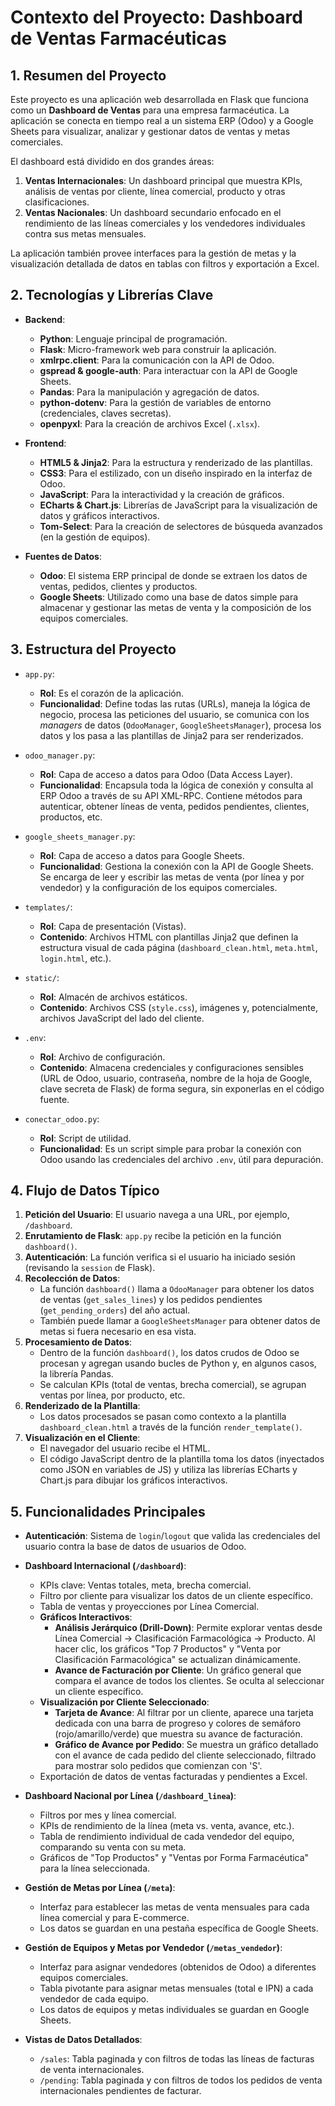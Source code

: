 # Contexto del Proyecto: Dashboard de Ventas Farmacéuticas

## 1. Resumen del Proyecto

Este proyecto es una aplicación web desarrollada en Flask que funciona como un **Dashboard de Ventas** para una empresa farmacéutica. La aplicación se conecta en tiempo real a un sistema ERP (Odoo) y a Google Sheets para visualizar, analizar y gestionar datos de ventas y metas comerciales.

El dashboard está dividido en dos grandes áreas:
1.  **Ventas Internacionales**: Un dashboard principal que muestra KPIs, análisis de ventas por cliente, línea comercial, producto y otras clasificaciones.
2.  **Ventas Nacionales**: Un dashboard secundario enfocado en el rendimiento de las líneas comerciales y los vendedores individuales contra sus metas mensuales.

La aplicación también provee interfaces para la gestión de metas y la visualización detallada de datos en tablas con filtros y exportación a Excel.

## 2. Tecnologías y Librerías Clave

*   **Backend**:
    *   **Python**: Lenguaje principal de programación.
    *   **Flask**: Micro-framework web para construir la aplicación.
    *   **xmlrpc.client**: Para la comunicación con la API de Odoo.
    *   **gspread & google-auth**: Para interactuar con la API de Google Sheets.
    *   **Pandas**: Para la manipulación y agregación de datos.
    *   **python-dotenv**: Para la gestión de variables de entorno (credenciales, claves secretas).
    *   **openpyxl**: Para la creación de archivos Excel (`.xlsx`).

*   **Frontend**:
    *   **HTML5 & Jinja2**: Para la estructura y renderizado de las plantillas.
    *   **CSS3**: Para el estilizado, con un diseño inspirado en la interfaz de Odoo.
    *   **JavaScript**: Para la interactividad y la creación de gráficos.
    *   **ECharts & Chart.js**: Librerías de JavaScript para la visualización de datos y gráficos interactivos.
    *   **Tom-Select**: Para la creación de selectores de búsqueda avanzados (en la gestión de equipos).

*   **Fuentes de Datos**:
    *   **Odoo**: El sistema ERP principal de donde se extraen los datos de ventas, pedidos, clientes y productos.
    *   **Google Sheets**: Utilizado como una base de datos simple para almacenar y gestionar las metas de venta y la composición de los equipos comerciales.

## 3. Estructura del Proyecto

*   `app.py`:
    *   **Rol**: Es el corazón de la aplicación.
    *   **Funcionalidad**: Define todas las rutas (URLs), maneja la lógica de negocio, procesa las peticiones del usuario, se comunica con los *managers* de datos (`OdooManager`, `GoogleSheetsManager`), procesa los datos y los pasa a las plantillas de Jinja2 para ser renderizados.

*   `odoo_manager.py`:
    *   **Rol**: Capa de acceso a datos para Odoo (Data Access Layer).
    *   **Funcionalidad**: Encapsula toda la lógica de conexión y consulta al ERP Odoo a través de su API XML-RPC. Contiene métodos para autenticar, obtener líneas de venta, pedidos pendientes, clientes, productos, etc.

*   `google_sheets_manager.py`:
    *   **Rol**: Capa de acceso a datos para Google Sheets.
    *   **Funcionalidad**: Gestiona la conexión con la API de Google Sheets. Se encarga de leer y escribir las metas de venta (por línea y por vendedor) y la configuración de los equipos comerciales.

*   `templates/`:
    *   **Rol**: Capa de presentación (Vistas).
    *   **Contenido**: Archivos HTML con plantillas Jinja2 que definen la estructura visual de cada página (`dashboard_clean.html`, `meta.html`, `login.html`, etc.).

*   `static/`:
    *   **Rol**: Almacén de archivos estáticos.
    *   **Contenido**: Archivos CSS (`style.css`), imágenes y, potencialmente, archivos JavaScript del lado del cliente.

*   `.env`:
    *   **Rol**: Archivo de configuración.
    *   **Contenido**: Almacena credenciales y configuraciones sensibles (URL de Odoo, usuario, contraseña, nombre de la hoja de Google, clave secreta de Flask) de forma segura, sin exponerlas en el código fuente.

*   `conectar_odoo.py`:
    *   **Rol**: Script de utilidad.
    *   **Funcionalidad**: Es un script simple para probar la conexión con Odoo usando las credenciales del archivo `.env`, útil para depuración.

## 4. Flujo de Datos Típico

1.  **Petición del Usuario**: El usuario navega a una URL, por ejemplo, `/dashboard`.
2.  **Enrutamiento de Flask**: `app.py` recibe la petición en la función `dashboard()`.
3.  **Autenticación**: La función verifica si el usuario ha iniciado sesión (revisando la `session` de Flask).
4.  **Recolección de Datos**:
    *   La función `dashboard()` llama a `OdooManager` para obtener los datos de ventas (`get_sales_lines`) y los pedidos pendientes (`get_pending_orders`) del año actual.
    *   También puede llamar a `GoogleSheetsManager` para obtener datos de metas si fuera necesario en esa vista.
5.  **Procesamiento de Datos**:
    *   Dentro de la función `dashboard()`, los datos crudos de Odoo se procesan y agregan usando bucles de Python y, en algunos casos, la librería Pandas.
    *   Se calculan KPIs (total de ventas, brecha comercial), se agrupan ventas por línea, por producto, etc.
6.  **Renderizado de la Plantilla**:
    *   Los datos procesados se pasan como contexto a la plantilla `dashboard_clean.html` a través de la función `render_template()`.
7.  **Visualización en el Cliente**:
    *   El navegador del usuario recibe el HTML.
    *   El código JavaScript dentro de la plantilla toma los datos (inyectados como JSON en variables de JS) y utiliza las librerías ECharts y Chart.js para dibujar los gráficos interactivos.

## 5. Funcionalidades Principales

*   **Autenticación**: Sistema de `login`/`logout` que valida las credenciales del usuario contra la base de datos de usuarios de Odoo.

*   **Dashboard Internacional (`/dashboard`)**:
    *   KPIs clave: Ventas totales, meta, brecha comercial.
    *   Filtro por cliente para visualizar los datos de un cliente específico.
    *   Tabla de ventas y proyecciones por Línea Comercial.
    *   **Gráficos Interactivos**:
        *   **Análisis Jerárquico (Drill-Down)**: Permite explorar ventas desde Línea Comercial -> Clasificación Farmacológica -> Producto. Al hacer clic, los gráficos "Top 7 Productos" y "Venta por Clasificación Farmacológica" se actualizan dinámicamente.
        *   **Avance de Facturación por Cliente**: Un gráfico general que compara el avance de todos los clientes. Se oculta al seleccionar un cliente específico.
    *   **Visualización por Cliente Seleccionado**:
        *   **Tarjeta de Avance**: Al filtrar por un cliente, aparece una tarjeta dedicada con una barra de progreso y colores de semáforo (rojo/amarillo/verde) que muestra su avance de facturación.
        *   **Gráfico de Avance por Pedido**: Se muestra un gráfico detallado con el avance de cada pedido del cliente seleccionado, filtrado para mostrar solo pedidos que comienzan con 'S'.
    *   Exportación de datos de ventas facturadas y pendientes a Excel.

*   **Dashboard Nacional por Línea (`/dashboard_linea`)**:
    *   Filtros por mes y línea comercial.
    *   KPIs de rendimiento de la línea (meta vs. venta, avance, etc.).
    *   Tabla de rendimiento individual de cada vendedor del equipo, comparando su venta con su meta.
    *   Gráficos de "Top Productos" y "Ventas por Forma Farmacéutica" para la línea seleccionada.

*   **Gestión de Metas por Línea (`/meta`)**:
    *   Interfaz para establecer las metas de venta mensuales para cada línea comercial y para E-commerce.
    *   Los datos se guardan en una pestaña específica de Google Sheets.

*   **Gestión de Equipos y Metas por Vendedor (`/metas_vendedor`)**:
    *   Interfaz para asignar vendedores (obtenidos de Odoo) a diferentes equipos comerciales.
    *   Tabla pivotante para asignar metas mensuales (total e IPN) a cada vendedor de cada equipo.
    *   Los datos de equipos y metas individuales se guardan en Google Sheets.

*   **Vistas de Datos Detallados**:
    *   `/sales`: Tabla paginada y con filtros de todas las líneas de facturas de venta internacionales.
    *   `/pending`: Tabla paginada y con filtros de todos los pedidos de venta internacionales pendientes de facturar.